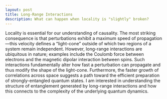```yaml
---
layout: post
title: Long-Range Interactions
description: What can happen when locality is "slightly" broken?
---
```


Locality is essential for our understanding of causality. The most striking consequence is that perturbations exhibit a maximum speed of propagation—this velocity defines a “light-cone” outside of which two regions of a system remain independent. However, long-range interactions are ubiquitous in nature; examples include the Coulomb force between electrons and the magnetic dipolar interaction between spins. Such interactions fundamentally alter how fast a perturbation can propagate and thus modify the shape of the light-cone. Furthermore, the faster growth of correlations across space suggests a path toward the efficient preparation of strongly-entangled quantum states. I am interested in understanding the structure of entanglement generated by long-range interactions and how this connects to the complexity of the underlying quantum dynamics.